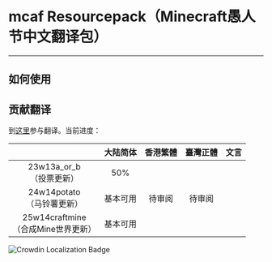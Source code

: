 # mcaf Resourcepack（Minecraft愚人节中文翻译包）

----

## 如何使用

## 贡献翻译

到[这里](https://crowdin.com/project/mcaf-resourcepack)参与翻译。当前进度：

||大陆简体|香港繁體|臺灣正體|文言|
|:----:|:----:|:----:|:----:|:----:|
|23w13a_or_b<br>（投票更新）|50%||||
|24w14potato<br>（马铃薯更新）|基本可用|待审阅|待审阅||
|25w14craftmine<br>（合成Mine世界更新）|基本可用||||

![Crowdin Localization Badge](https://badges.crowdin.net/mcaf-resourcepack/localized.svg)
